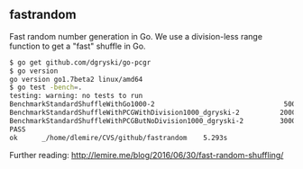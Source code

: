 ## fastrandom

Fast random number generation in Go. We use a division-less range function
to get a "fast" shuffle in Go.



```bash
$ go get github.com/dgryski/go-pcgr
$ go version
go version go1.7beta2 linux/amd64
$ go test -bench=.
testing: warning: no tests to run
BenchmarkStandardShuffleWithGo1000-2                                50000         30628 ns/op
BenchmarkStandardShuffleWithPCGWithDivision1000_dgryski-2          200000          9016 ns/op
BenchmarkStandardShuffleWithPCGButNoDivision1000_dgryski-2         300000          5066 ns/op
PASS
ok      _/home/dlemire/CVS/github/fastrandom    5.293s
```

Further reading: 
http://lemire.me/blog/2016/06/30/fast-random-shuffling/
